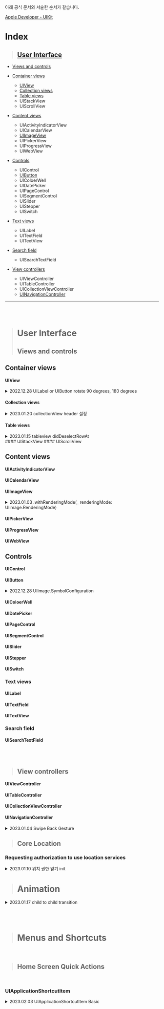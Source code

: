 아래 공식 문서와 서술한 순서가 같습니다.

[Apple Developer - UIKit](https://developer.apple.com/documentation/uikit)

# Index

> ## [User Interface](#user-interface)
- [Views and controls](#views-and-controls)
- [Container views](#container-views)
    + [UIView](#uiview)
    + [Collection views](#collection-views)
    + [Table views](#table-views)
    + UIStackView
    + UIScrollView
- [Content views](#content-views)
    + UIActivityIndicatorView
    + UICalendarView
    + [UIImageView](#uiimageview)
    + UIPickerView
    + UIProgressView
    + UIWebView
- [Controls](#controls)
    + UIControl
    + [UIButton](#uibutton)
    + UIColoerWell
    + UIDatePicker
    + UIPageControl
    + UISegmentControl
    + UISlider
    + UIStepper
    + UISwitch
- [Text views](#text-views)
    + UILabel
    + UITextField
    + UITextView
- [Search field](#search-field)
    + UISearchTextField
    
    
- [View controllers](#view-controllers)
    + UIViewController
    + UITableController
    + UICollectionViewController
    + [UINavigationController](#uinavigationcontroller)
 ----

<br>
<br>

> # User Interface
> ## Views and controls

<div>

## Container views

#### UIView
<details>
  <summary> 2022.12.28 UILabel or UIButton rotate 90 degrees, 180 degrees </summary>
  
  UILabel, UIButton은 모두 UIView를 Subclass하기 때문에 UIView에 위치했습니다.
  
  ```swift
     // 90 degrees
     exampleLabel.transform = CGAffineTransform(rotationAngle: CGFloat.pi / 2)

     // 180 degrees
     exampleLabel.transform = CGAffineTransform(rotationAngle: CGFloat.pi)
  ```
  
</details>

#### Collection views
<details>
  <summary> 2023.01.20 collectionView header 설정 </summary>
    // TODO: 블로그 포스팅
    1. create UICollectionReusableView
    2. regist UICollectionReusableView on CollectionView
    3. set size UICollectionReusableView on Flowlayout
  
</details>
    
#### Table views
<details>
  <summary> 2023.01.15 tableview didDeselectRowAt </summary>
    // TODO: 블로그 포스팅
    이건 블로그 링크도 대체해주자
  
</details>
#### UIStackView
#### UIScrollView

## Content views

<div>

#### UIActivityIndicatorView
#### UICalendarView

</div>

#### UIImageView
<details>
  <summary> 2023.01.03 .withRenderingMode(_ renderingMode: UIimage.RenderingMode) </summary>
  
  UIimageView에 같은 이미지에 여러 색상을 사용해야하는 일이 생겼다.
  
  디자이너에게 여러 색상의 이미지를 받았고, 색만 다른 중복 이미지가 쌓여가고있었다.
  
  하지만 기존 .withRenderingMode에 대해서 오해가 하나 있었다.
  
  SFSymbol 에 속한 Apple 기본 이미지만 가능한 줄 알았지만, 직접 등록한 Asset Image 파일도 사용 가능했다.
  
  ```swift
     
     let sampleImage = UIImage(named: "exampleImage").withRenderingMode(.alwaysTemplate)
     exampleImageView.image = sampleImage
     exampleImageView.tintColor = .systemRed
  ```
  
</details>

#### UIPickerView
#### UIProgressView
#### UIWebView

## Controls

#### UIControl

#### UIButton
<details>
  <summary> 2022.12.28 UIImage.SymbolConfiguration </summary>
  
  ```swift
     button.preferredSymbolConfigurationForImage(in: .normal)
     button.setPreferredSymbolConfiguration(UIImage.SymbolConfiguration(pointSize: 10), forImageIn: .normal)
  ```
  
</details>

#### UIColoerWell
#### UIDatePicker
#### UIPageControl
#### UISegmentControl
#### UISlider
#### UIStepper
#### UISwitch

### Text views

#### UILabel
#### UITextField
#### UITextView

### Search field

#### UISearchTextField
</div>

<br>
<br>

> ## View controllers

<div>

#### UIViewController
#### UITableController
#### UICollectionViewController
#### UINavigationController
<details>
  <summary> 2023.01.04 Swipe Back Gesture </summary>
  
  기존 앱에서는 push, pop 같은 수평을 이동하는 구조에서 Swipe를 통해 뒤로 돌아갈 수 있었다.
  
  그런데 간혹 내가 만든 화면에서는 스와이프로 이동이 되지않는 경우가 많았고, 해결하고 싶었다.
  
  ```swift
     // UINavigationController 기본 네비게이션 헤더 영역을 사용할 때
     self.navigationController?.interactivePopGestureRecognizer?.delegate = self
     
     // UINavigationController 커스텀 네비게이션 헤더 영역을 사용할 때
     self.navigationController?.interactivePopGestureRecognizer?.delegate = nil
     
  ```
</details>

</div>


> ## Core Location

### Requesting authorization to use location services

<details>
  <summary> 2023.01.10 위치 권한 얻기 init </summary>
  
  1. info.plist에 NSLocationAlwaysAndWhenInUseUsageDescription, NSLocationWhenInUseUsageDescription 를 등록해줘야한다
  
  그런데 간혹 내가 만든 화면에서는 스와이프로 이동이 되지않는 경우가 많았고, 해결하고 싶었다.
  
  ```swift
    
     func requestLocationManager() {
        if LocationUtil.getStateOfLocationPermission() == .notDetermined {
           self.locManager = CLLocationManager()
           locManager?.delegate = self
           // 서브 쓰레드로 해야함
            DispatchQueue.main.async {
               self.locManager?.requestAlwaysAuthorization()
            }
        }
     }
     
  ```
</details>

> # Animation

<details>
  <summary> 2023.01.17 child to child transition </summary>
</details>


<br>
<br>
<br>

> # Menus and Shortcuts

<br>

> ## Home Screen Quick Actions

<br>

### UIApplicationShortcutItem

<details>
    <summary> 2023.02.03 UIApplicationShortcutItem Basic </summary>
     App icon을 Long press 할 때 나오는 Context menu
</details>
